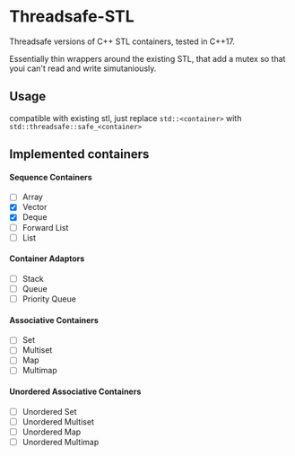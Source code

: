 # Threadsafe-STL

Threadsafe versions of C++ STL containers, tested in C++17.

Essentially thin wrappers around the existing STL, that add a mutex so that youi can't read and write simutaniously.

## Usage

compatible with existing stl, just replace `std::<container>` with `std::threadsafe::safe_<container>`

## Implemented containers

#### Sequence Containers

- [ ] Array
- [x] Vector
- [x] Deque
- [ ] Forward List
- [ ] List

#### Container Adaptors

- [ ] Stack
- [ ] Queue
- [ ] Priority Queue

#### Associative Containers

- [ ] Set
- [ ] Multiset
- [ ] Map
- [ ] Multimap

#### Unordered Associative Containers

- [ ] Unordered Set
- [ ] Unordered Multiset
- [ ] Unordered Map
- [ ] Unordered Multimap
